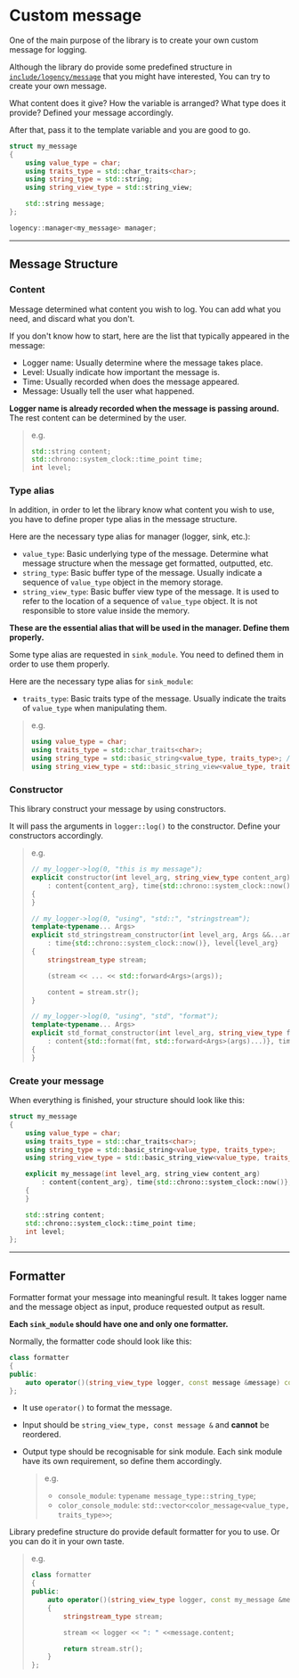 # Custom message

One of the main purpose of the library is to create your own custom message for logging.

Although the library do provide some predefined structure in [`include/logency/message`](../include/logency/message/) that you might have interested, You can try to create your own message.

What content does it give? How the variable is arranged? What type does it provide? Defined your message accordingly.

After that, pass it to the template variable and you are good to go.

```c++
struct my_message
{
    using value_type = char;
    using traits_type = std::char_traits<char>;
    using string_type = std::string;
    using string_view_type = std::string_view;

    std::string message;
};

logency::manager<my_message> manager;
```

---

## Message Structure

### Content

Message determined what content you wish to log. You can add what you need, and discard what you don't.

If you don't know how to start, here are the list that typically appeared in the message:

* Logger name: Usually determine where the message takes place.
* Level: Usually indicate how important the message is.
* Time: Usually recorded when does the message appeared.
* Message: Usually tell the user what happened.

**Logger name is already recorded when the message is passing around.** The rest content can be determined by the user.

> e.g.
>
> ```c++
> std::string content;
> std::chrono::system_clock::time_point time;
> int level;
> ```

### Type alias

In addition, in order to let the library know what content you wish to use, you have to define proper type alias in the message structure.

Here are the necessary type alias for manager (logger, sink, etc.):

* `value_type`: Basic underlying type of the message. Determine what message structure when the message get formatted, outputted, etc.
* `string_type`: Basic buffer type of the message. Usually indicate a sequence of `value_type` object in the memory storage.
* `string_view_type`: Basic buffer view type of the message. It is used to refer to the location of a sequence of `value_type` object. It is not responsible to store value inside the memory.

**These are the essential alias that will be used in the manager. Define them properly.**

Some type alias are requested in `sink_module`. You need to defined them in order to use them properly.

Here are the necessary type alias for `sink_module`:

* `traits_type`: Basic traits type of the message. Usually indicate the traits of `value_type` when manipulating them.

> e.g.
>
> ```c++
> using value_type = char;
> using traits_type = std::char_traits<char>;
> using string_type = std::basic_string<value_type, traits_type>; // or std::string
> using string_view_type = std::basic_string_view<value_type, traits_type>; // or std::string_view
> ```

### Constructor

This library construct your message by using constructors.

It will pass the arguments in `logger::log()` to the constructor. Define your constructors accordingly.

> e.g.
>
> ```c++
> // my_logger->log(0, "this is my message");
> explicit constructor(int level_arg, string_view_type content_arg)
>     : content{content_arg}, time{std::chrono::system_clock::now()}, level{level_arg}
> {
> }
> ```
>
> ```c++
> // my_logger->log(0, "using", "std::", "stringstream");
> template<typename... Args>
> explicit std_stringstream_constructor(int level_arg, Args &&...args)
>     : time{std::chrono::system_clock::now()}, level{level_arg}
> {
>     stringstream_type stream;
>
>     (stream << ... << std::forward<Args>(args));
>
>     content = stream.str();
> }
> ```
>
>```c++
> // my_logger->log(0, "using", "std", "format");
> template<typename... Args>
> explicit std_format_constructor(int level_arg, string_view_type fmt, Args &&...args)
>     : content{std::format(fmt, std::forward<Args>(args)...)}, time{std::chrono::system_clock::now()}, level{level_arg}
> {
> }
> ```

### Create your message

When everything is finished, your structure should look like this:

```c++
struct my_message
{
    using value_type = char;
    using traits_type = std::char_traits<char>;
    using string_type = std::basic_string<value_type, traits_type>;
    using string_view_type = std::basic_string_view<value_type, traits_type>;

    explicit my_message(int level_arg, string_view content_arg)
        : content{content_arg}, time{std::chrono::system_clock::now()}, level{level_arg}
    {
    }

    std::string content;
    std::chrono::system_clock::time_point time;
    int level;
};
```

---

## Formatter

Formatter format your message into meaningful result. It takes logger name and the message object as input, produce requested output as result.

**Each `sink_module` should have one and only one formatter.**

Normally, the formatter code should look like this:

```c++
class formatter
{
public:
    auto operator()(string_view_type logger, const message &message) const -> output_type;
};
```

* It use `operator()` to format the message.
* Input should be `string_view_type, const message &` and **cannot** be reordered.
* Output type should be recognisable for sink module. Each sink module have its own requirement, so define them accordingly.

  > e.g.
  >
  > * `console_module`: `typename message_type::string_type`;
  > * `color_console_module`: `std::vector<color_message<value_type, traits_type>>`;

Library predefine structure do provide default formatter for you to use. Or you can do it in your own taste.

> e.g.
>
> ```c++
> class formatter
> {
> public:
>     auto operator()(string_view_type logger, const my_message &message) const -> std::string
>     {
>         stringstream_type stream;
>
>         stream << logger << ": " <<message.content;
>
>         return stream.str();
>     }
> };
> ```
